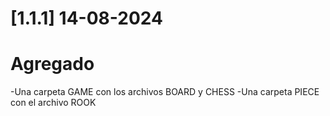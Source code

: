 # [1.1.1] 14-08-2024

# Agregado 

-Una carpeta GAME con los archivos BOARD y CHESS
-Una carpeta PIECE con el archivo ROOK

